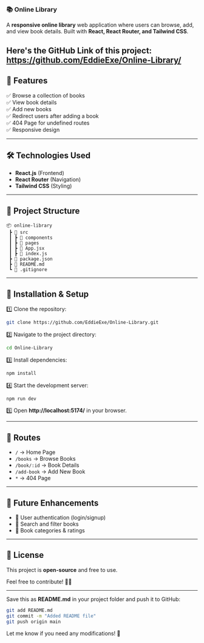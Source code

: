 ### 📚 Online Library  
A **responsive online library** web application where users can browse, add, and view book details. Built with **React, React Router, and Tailwind CSS**.  

Here's the GitHub Link of this project: https://github.com/EddieExe/Online-Library/
---

## 🚀 Features  
✅ Browse a collection of books  
✅ View book details  
✅ Add new books  
✅ Redirect users after adding a book  
✅ 404 Page for undefined routes  
✅ Responsive design  

---

## 🛠️ Technologies Used  
- **React.js** (Frontend)  
- **React Router** (Navigation)  
- **Tailwind CSS** (Styling)  

---

## 📂 Project Structure  
```
📦 online-library
 ┣ 📂 src
 ┃ ┣ 📂 components
 ┃ ┣ 📂 pages
 ┃ ┣ 📜 App.jsx
 ┃ ┣ 📜 index.js
 ┣ 📜 package.json
 ┣ 📜 README.md
 ┗ 📜 .gitignore
```

---

## 🔧 Installation & Setup  
1️⃣ Clone the repository:  
```sh
git clone https://github.com/EddieExe/Online-Library.git
```  
2️⃣ Navigate to the project directory:  
```sh
cd Online-Library
```  
3️⃣ Install dependencies:  
```sh
npm install
```  
4️⃣ Start the development server:  
```sh
npm run dev
```  
5️⃣ Open **http://localhost:5174/** in your browser.  

---

## 📌 Routes  
- `/` → Home Page  
- `/books` → Browse Books  
- `/book/:id` → Book Details  
- `/add-book` → Add New Book  
- `*` → 404 Page  

---

## 🎯 Future Enhancements  
- 📌 User authentication (login/signup)  
- 📌 Search and filter books  
- 📌 Book categories & ratings  

---

## 📜 License  
This project is **open-source** and free to use.  

Feel free to contribute! 🚀✨  

---

Save this as **README.md** in your project folder and push it to GitHub:  
```sh
git add README.md
git commit -m "Added README file"
git push origin main
```  
Let me know if you need any modifications! 🚀
